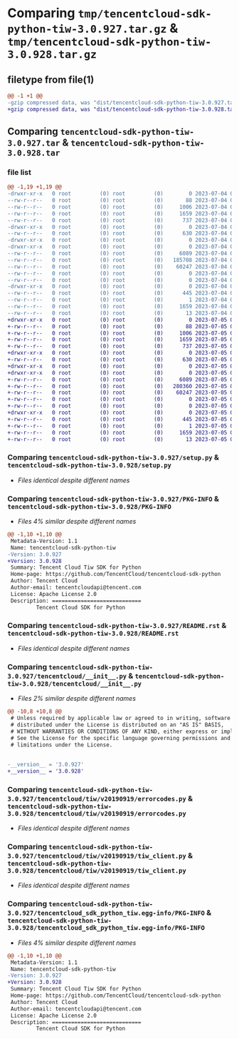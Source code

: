 # Comparing `tmp/tencentcloud-sdk-python-tiw-3.0.927.tar.gz` & `tmp/tencentcloud-sdk-python-tiw-3.0.928.tar.gz`

## filetype from file(1)

```diff
@@ -1 +1 @@
-gzip compressed data, was "dist/tencentcloud-sdk-python-tiw-3.0.927.tar", last modified: Tue Jul  4 00:32:06 2023, max compression
+gzip compressed data, was "dist/tencentcloud-sdk-python-tiw-3.0.928.tar", last modified: Wed Jul  5 00:35:56 2023, max compression
```

## Comparing `tencentcloud-sdk-python-tiw-3.0.927.tar` & `tencentcloud-sdk-python-tiw-3.0.928.tar`

### file list

```diff
@@ -1,19 +1,19 @@
-drwxr-xr-x   0 root         (0) root         (0)        0 2023-07-04 00:32:06.000000 tencentcloud-sdk-python-tiw-3.0.927/
--rw-r--r--   0 root         (0) root         (0)       88 2023-07-04 00:32:06.000000 tencentcloud-sdk-python-tiw-3.0.927/setup.cfg
--rw-r--r--   0 root         (0) root         (0)     1006 2023-07-04 00:32:06.000000 tencentcloud-sdk-python-tiw-3.0.927/setup.py
--rw-r--r--   0 root         (0) root         (0)     1659 2023-07-04 00:32:06.000000 tencentcloud-sdk-python-tiw-3.0.927/PKG-INFO
--rw-r--r--   0 root         (0) root         (0)      737 2023-07-04 00:32:06.000000 tencentcloud-sdk-python-tiw-3.0.927/README.rst
-drwxr-xr-x   0 root         (0) root         (0)        0 2023-07-04 00:32:06.000000 tencentcloud-sdk-python-tiw-3.0.927/tencentcloud/
--rw-r--r--   0 root         (0) root         (0)      630 2023-07-04 00:32:06.000000 tencentcloud-sdk-python-tiw-3.0.927/tencentcloud/__init__.py
-drwxr-xr-x   0 root         (0) root         (0)        0 2023-07-04 00:32:06.000000 tencentcloud-sdk-python-tiw-3.0.927/tencentcloud/tiw/
-drwxr-xr-x   0 root         (0) root         (0)        0 2023-07-04 00:32:06.000000 tencentcloud-sdk-python-tiw-3.0.927/tencentcloud/tiw/v20190919/
--rw-r--r--   0 root         (0) root         (0)     6089 2023-07-04 00:32:06.000000 tencentcloud-sdk-python-tiw-3.0.927/tencentcloud/tiw/v20190919/errorcodes.py
--rw-r--r--   0 root         (0) root         (0)   185708 2023-07-04 00:32:06.000000 tencentcloud-sdk-python-tiw-3.0.927/tencentcloud/tiw/v20190919/models.py
--rw-r--r--   0 root         (0) root         (0)    60247 2023-07-04 00:32:06.000000 tencentcloud-sdk-python-tiw-3.0.927/tencentcloud/tiw/v20190919/tiw_client.py
--rw-r--r--   0 root         (0) root         (0)        0 2023-07-04 00:32:06.000000 tencentcloud-sdk-python-tiw-3.0.927/tencentcloud/tiw/v20190919/__init__.py
--rw-r--r--   0 root         (0) root         (0)        0 2023-07-04 00:32:06.000000 tencentcloud-sdk-python-tiw-3.0.927/tencentcloud/tiw/__init__.py
-drwxr-xr-x   0 root         (0) root         (0)        0 2023-07-04 00:32:06.000000 tencentcloud-sdk-python-tiw-3.0.927/tencentcloud_sdk_python_tiw.egg-info/
--rw-r--r--   0 root         (0) root         (0)      445 2023-07-04 00:32:06.000000 tencentcloud-sdk-python-tiw-3.0.927/tencentcloud_sdk_python_tiw.egg-info/SOURCES.txt
--rw-r--r--   0 root         (0) root         (0)        1 2023-07-04 00:32:06.000000 tencentcloud-sdk-python-tiw-3.0.927/tencentcloud_sdk_python_tiw.egg-info/dependency_links.txt
--rw-r--r--   0 root         (0) root         (0)     1659 2023-07-04 00:32:06.000000 tencentcloud-sdk-python-tiw-3.0.927/tencentcloud_sdk_python_tiw.egg-info/PKG-INFO
--rw-r--r--   0 root         (0) root         (0)       13 2023-07-04 00:32:06.000000 tencentcloud-sdk-python-tiw-3.0.927/tencentcloud_sdk_python_tiw.egg-info/top_level.txt
+drwxr-xr-x   0 root         (0) root         (0)        0 2023-07-05 00:35:56.000000 tencentcloud-sdk-python-tiw-3.0.928/
+-rw-r--r--   0 root         (0) root         (0)       88 2023-07-05 00:35:56.000000 tencentcloud-sdk-python-tiw-3.0.928/setup.cfg
+-rw-r--r--   0 root         (0) root         (0)     1006 2023-07-05 00:35:56.000000 tencentcloud-sdk-python-tiw-3.0.928/setup.py
+-rw-r--r--   0 root         (0) root         (0)     1659 2023-07-05 00:35:56.000000 tencentcloud-sdk-python-tiw-3.0.928/PKG-INFO
+-rw-r--r--   0 root         (0) root         (0)      737 2023-07-05 00:35:56.000000 tencentcloud-sdk-python-tiw-3.0.928/README.rst
+drwxr-xr-x   0 root         (0) root         (0)        0 2023-07-05 00:35:56.000000 tencentcloud-sdk-python-tiw-3.0.928/tencentcloud/
+-rw-r--r--   0 root         (0) root         (0)      630 2023-07-05 00:35:56.000000 tencentcloud-sdk-python-tiw-3.0.928/tencentcloud/__init__.py
+drwxr-xr-x   0 root         (0) root         (0)        0 2023-07-05 00:35:56.000000 tencentcloud-sdk-python-tiw-3.0.928/tencentcloud/tiw/
+drwxr-xr-x   0 root         (0) root         (0)        0 2023-07-05 00:35:56.000000 tencentcloud-sdk-python-tiw-3.0.928/tencentcloud/tiw/v20190919/
+-rw-r--r--   0 root         (0) root         (0)     6089 2023-07-05 00:35:56.000000 tencentcloud-sdk-python-tiw-3.0.928/tencentcloud/tiw/v20190919/errorcodes.py
+-rw-r--r--   0 root         (0) root         (0)   280360 2023-07-05 00:35:56.000000 tencentcloud-sdk-python-tiw-3.0.928/tencentcloud/tiw/v20190919/models.py
+-rw-r--r--   0 root         (0) root         (0)    60247 2023-07-05 00:35:56.000000 tencentcloud-sdk-python-tiw-3.0.928/tencentcloud/tiw/v20190919/tiw_client.py
+-rw-r--r--   0 root         (0) root         (0)        0 2023-07-05 00:35:56.000000 tencentcloud-sdk-python-tiw-3.0.928/tencentcloud/tiw/v20190919/__init__.py
+-rw-r--r--   0 root         (0) root         (0)        0 2023-07-05 00:35:56.000000 tencentcloud-sdk-python-tiw-3.0.928/tencentcloud/tiw/__init__.py
+drwxr-xr-x   0 root         (0) root         (0)        0 2023-07-05 00:35:56.000000 tencentcloud-sdk-python-tiw-3.0.928/tencentcloud_sdk_python_tiw.egg-info/
+-rw-r--r--   0 root         (0) root         (0)      445 2023-07-05 00:35:56.000000 tencentcloud-sdk-python-tiw-3.0.928/tencentcloud_sdk_python_tiw.egg-info/SOURCES.txt
+-rw-r--r--   0 root         (0) root         (0)        1 2023-07-05 00:35:56.000000 tencentcloud-sdk-python-tiw-3.0.928/tencentcloud_sdk_python_tiw.egg-info/dependency_links.txt
+-rw-r--r--   0 root         (0) root         (0)     1659 2023-07-05 00:35:56.000000 tencentcloud-sdk-python-tiw-3.0.928/tencentcloud_sdk_python_tiw.egg-info/PKG-INFO
+-rw-r--r--   0 root         (0) root         (0)       13 2023-07-05 00:35:56.000000 tencentcloud-sdk-python-tiw-3.0.928/tencentcloud_sdk_python_tiw.egg-info/top_level.txt
```

### Comparing `tencentcloud-sdk-python-tiw-3.0.927/setup.py` & `tencentcloud-sdk-python-tiw-3.0.928/setup.py`

 * *Files identical despite different names*

### Comparing `tencentcloud-sdk-python-tiw-3.0.927/PKG-INFO` & `tencentcloud-sdk-python-tiw-3.0.928/PKG-INFO`

 * *Files 4% similar despite different names*

```diff
@@ -1,10 +1,10 @@
 Metadata-Version: 1.1
 Name: tencentcloud-sdk-python-tiw
-Version: 3.0.927
+Version: 3.0.928
 Summary: Tencent Cloud Tiw SDK for Python
 Home-page: https://github.com/TencentCloud/tencentcloud-sdk-python
 Author: Tencent Cloud
 Author-email: tencentcloudapi@tencent.com
 License: Apache License 2.0
 Description: ============================
         Tencent Cloud SDK for Python
```

### Comparing `tencentcloud-sdk-python-tiw-3.0.927/README.rst` & `tencentcloud-sdk-python-tiw-3.0.928/README.rst`

 * *Files identical despite different names*

### Comparing `tencentcloud-sdk-python-tiw-3.0.927/tencentcloud/__init__.py` & `tencentcloud-sdk-python-tiw-3.0.928/tencentcloud/__init__.py`

 * *Files 2% similar despite different names*

```diff
@@ -10,8 +10,8 @@
 # Unless required by applicable law or agreed to in writing, software
 # distributed under the License is distributed on an "AS IS" BASIS,
 # WITHOUT WARRANTIES OR CONDITIONS OF ANY KIND, either express or implied.
 # See the License for the specific language governing permissions and
 # limitations under the License.
 
 
-__version__ = '3.0.927'
+__version__ = '3.0.928'
```

### Comparing `tencentcloud-sdk-python-tiw-3.0.927/tencentcloud/tiw/v20190919/errorcodes.py` & `tencentcloud-sdk-python-tiw-3.0.928/tencentcloud/tiw/v20190919/errorcodes.py`

 * *Files identical despite different names*

### Comparing `tencentcloud-sdk-python-tiw-3.0.927/tencentcloud/tiw/v20190919/tiw_client.py` & `tencentcloud-sdk-python-tiw-3.0.928/tencentcloud/tiw/v20190919/tiw_client.py`

 * *Files identical despite different names*

### Comparing `tencentcloud-sdk-python-tiw-3.0.927/tencentcloud_sdk_python_tiw.egg-info/PKG-INFO` & `tencentcloud-sdk-python-tiw-3.0.928/tencentcloud_sdk_python_tiw.egg-info/PKG-INFO`

 * *Files 4% similar despite different names*

```diff
@@ -1,10 +1,10 @@
 Metadata-Version: 1.1
 Name: tencentcloud-sdk-python-tiw
-Version: 3.0.927
+Version: 3.0.928
 Summary: Tencent Cloud Tiw SDK for Python
 Home-page: https://github.com/TencentCloud/tencentcloud-sdk-python
 Author: Tencent Cloud
 Author-email: tencentcloudapi@tencent.com
 License: Apache License 2.0
 Description: ============================
         Tencent Cloud SDK for Python
```

